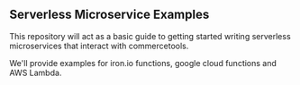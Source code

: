 Serverless Microservice Examples
------

This repository will act as a basic guide to getting started writing serverless microservices that interact with commercetools.

We'll provide examples for iron.io functions, google cloud functions and AWS Lambda.
